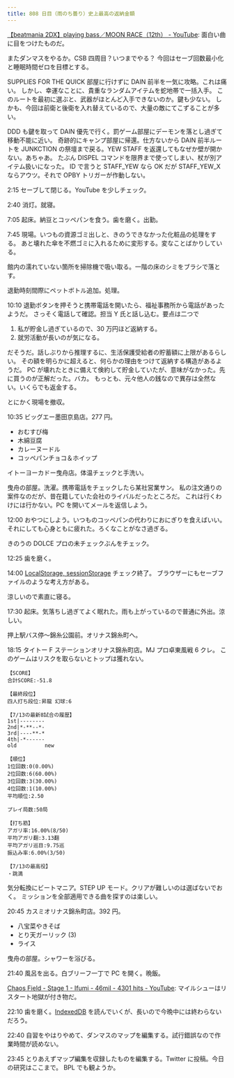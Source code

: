 ```yaml
---
title: 808 日目（雨のち曇り）史上最高の返納金額
---
```


[【beatmania 2DX】playing bass／MOON RACE（12th） - YouTube](https://www.youtube.com/watch?v=pwklF-w2MvU):
面白い曲に目をつけたものだ。

またダンマスをやるか。CSB 四周目？いつまでやる？
今回はセーブ回数最小化と睡眠時間ゼロを目標とする。

SUPPLIES FOR THE QUICK 部屋に行けずに DAIN 前半を一気に攻略。これは痛い。
しかし、幸運なことに、貴重なランダムアイテムを蛇地帯で一括入手。
このルートを最初に選ぶと、武器がほとんど入手できないのか。鍵も少ない。
しかも、今回は前衛と後衛を入れ替えているので、大量の敵にてこずることが多い。

DDD も鍵を取って DAIN 優先で行く。罰ゲーム部屋にデーモンを落とし過ぎて移動不能に近い。
奇跡的にキャンプ部屋に帰還。仕方ないから DAIN 前半ルートを
JUNKCTION の祭壇まで戻る。YEW STAFF を返還してもなぜか壁が開かない。あちゃあ。
たぶん DISPEL コマンドを限界まで使ってしまい、杖が別アイテム扱いになった。
ID で言うと STAFF_YEW なら OK だが STAFF_YEW_X ならアウツ。それで OPBY トリガーが作動しない。

2:15 セーブして閉じる。YouTube を少しチェック。

2:40 消灯。就寝。

7:05 起床。納豆とコッペパンを食う。歯を磨く。出勤。

7:45 現場。いつもの資源ゴミ出しと、きのうできなかった化粧品の処理をする。
あと壊れた傘を不燃ゴミに入れるために変形する。変なことばかりしている。

館内の濡れていない箇所を掃除機で吸い取る。一階の床のシミをブラシで落とす。

退勤時刻間際にペットボトル追加。処理。

10:10 退勤ボタンを押そうと携帯電話を開いたら、福祉事務所から電話があったようだ。
さっそく電話して確認。担当 Y 氏と話し込む。要点は二つで

1. 私が貯金し過ぎているので、30 万円ほど返納する。
2. 就労活動が長いのが気になる。

だそうだ。話しぶりから推理するに、生活保護受給者の貯蓄額に上限があるらしい。
その額を明らかに超えると、何らかの理由をつけて返納する構造があるようだ。
PC が壊れたときに備えて倹約して貯金していたが、意味がなかった。先に買うのが正解だった。バカ。
もっとも、元々他人の銭なので異存は全然ない。いくらでも返金する。

とにかく現場を撤収。

10:35 ビッグエー墨田京島店。277 円。

* おむすび梅
* 木綿豆腐
* カレーヌードル
* コッペパンチョコ＆ホイップ

イトーヨーカドー曳舟店。体温チェックと手洗い。

曳舟の部屋。洗濯。携帯電話をチェックしたら某社営業サン。
私の注文通りの案件なのだが、昔在籍していた会社のライバルだったところだ。
これは行くわけには行かない。PC を開いてメールを返信しよう。

12:00 おやつにしよう。いつものコッペパンの代わりにおにぎりを食えばいい。
それにしても心身ともに疲れた。ろくなことがなさ過ぎる。

きのうの DOLCE プロの未チェックぶんをチェック。

12:25 歯を磨く。

14:00 [LocalStorage, sessionStorage](https://javascript.info/localstorage) チェック終了。
ブラウザーにもセーブファイルのような考え方がある。

涼しいので素直に寝る。

17:30 起床。気落ちし過ぎてよく眠れた。雨も上がっているので普通に外出。涼しい。

押上駅バス停～錦糸公園前。オリナス錦糸町へ。

18:15 タイトー F ステーションオリナス錦糸町店。MJ プロ卓東風戦 6 クレ。
このゲームはリスクを取らないとトップは獲れない。

```text
【SCORE】
合計SCORE:-51.8

【最終段位】
四人打ち段位:昇龍 幻球:6

【7/13の最新8試合の履歴】
1st|--------
2nd|*-**--*-
3rd|----**-*
4th|-*------
old         new

【順位】
1位回数:0(0.00%)
2位回数:6(60.00%)
3位回数:3(30.00%)
4位回数:1(10.00%)
平均順位:2.50

プレイ局数:50局

【打ち筋】
アガリ率:16.00%(8/50)
平均アガリ翻:3.13翻
平均アガリ巡目:9.75巡
振込み率:6.00%(3/50)

【7/13の最高役】
・跳満
```

気分転換にビートマニア。STEP UP モード。クリアが難しいのは選ばないでおく。
ミッションを全部適用できる曲を探すのは楽しい。

20:45 カスミオリナス錦糸町店。392 円。

* 八宝菜やきそば
* とり天ガーリック (3)
* ライス

曳舟の部屋。シャワーを浴びる。

21:40 風呂を出る。白ブリーフ一丁で PC を開く。晩飯。

[Chaos Field - Stage 1 - Ifumi - 46mil - 4301 hits - YouTube](https://www.youtube.com/watch?v=E141arPrLiA):
マイルシューはリスタート地獄が付き物だ。

22:10 歯を磨く。[IndexedDB](https://javascript.info/indexeddb) を読んでいくが、長いので今晩中には終わらないだろう。

22:40 自習をやはりやめて、ダンマスのマップを編集する。試行錯誤なので作業時間が読めない。

23:45 とりあえずマップ編集を収録したものを編集する。Twitter に投稿。今日の研究はここまで。
BPL でも観ようか。
